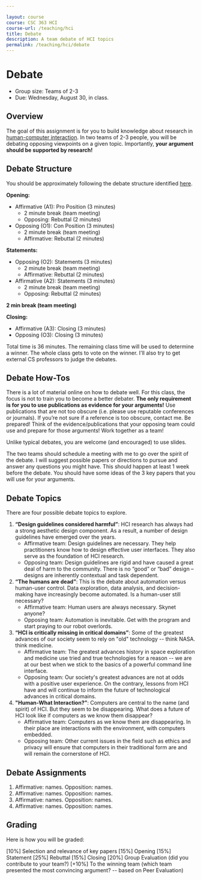 ```yaml
---

layout: course
course: CSC 363 HCI
course-url: /teaching/hci
title: Debate
description: A team debate of HCI topics
permalink: /teaching/hci/debate
---
```


# Debate

* Group size: Teams of 2-3
* Due: Wednesday, August 30, in class.


## Overview 

The goal of this assignment is for you to build knowledge about research in [human-computer interaction](https://chi2024.acm.org/). In two teams of 2-3 people, you will be debating opposing viewpoints on a given topic. Importantly, **your argument should be supported by research!**


## Debate Structure

You should be approximately following the debate structure identified [here](https://www.youtube.com/watch?v=yi6Im-Sb6Vw).

**Opening:**

* Affirmative (A1): Pro Position (3 minutes)
    * 2 minute break (team meeting)
    * Opposing: Rebuttal (2 minutes)
* Opposing (O1): Con Position (3 minutes)
    * 2 minute break (team meeting)
    * Affirmative: Rebuttal (2 minutes)

**Statements:**

* Opposing (O2): Statements (3 minutes)
    * 2 minute break (team meeting)
    * Affirmative: Rebuttal (2 minutes)
* Affirmative (A2): Statements (3 minutes)
    * 2 minute break (team meeting)
    * Opposing: Rebuttal (2 minutes)

**2 min break (team meeting)**

**Closing:**

* Affirmative (A3): Closing (3 minutes)
* Opposing (O3): Closing (3 minutes)

Total time is 36 minutes. The remaining class time will be used to determine a winner. The whole class gets to vote on the winner. I'll also try to get external CS professors to judge the debates.


## Debate How-Tos

There is a lot of material online on how to debate well. For this class, the focus is not to train you to become a better debater. **The only requirement is for you to use publications as evidence for your arguments!** Use publications that are not too obscure (i.e. please use reputable conferences or journals). If you’re not sure if a reference is too obscure, contact me. Be prepared! Think of the evidence/publications that your opposing team could use and prepare for those arguments! Work together as a team!

Unlike typical debates, you are welcome (and encouraged) to use slides.

The two teams should schedule a meeting with me to go over the spirit of the debate. I will suggest possible papers or directions to pursue and answer any questions you might have. This should happen at least 1 week before the debate. You should have some ideas of the 3 key papers that you will use for your arguments.


## Debate Topics

There are four possible debate topics to explore.

1. **“Design guidelines considered harmful”**: HCI research has always had a strong aesthetic design component. As a result, a number of design guidelines have emerged over the years.
    * Affirmative team: Design guidelines are necessary. They help practitioners know how to design effective user interfaces. They also serve as the foundation of HCI research.
    * Opposing team: Design guidelines are rigid and have caused a great deal of harm to the community. There is no “good” or “bad” design – designs are inherently contextual and task dependent.
2. **“The humans are dead”**: This is the debate about automation versus human-user control. Data exploration, data analysis, and decision-making have increasingly become automated. Is a human-user still necessary?
    * Affirmative team: Human users are always necessary. Skynet anyone?
    * Opposing team: Automation is inevitable. Get with the program and start praying to our robot overlords.
3. **“HCI is critically missing in critical domains”**: Some of the greatest advances of our society seem to rely on "old" technology -- think NASA. think medicine.
    * Affirmative team: The greatest advances history in space exploration and medicine use tried and true technologies for a reason -- we are at our best when we stick to the basics of a powerful command line interface.
    * Opposing team: Our society's greatest advances are not at odds with a positive user experience. On the contrary, lessons from HCI have and will continue to inform the future of technological advances in critical domains.
4. **"Human-What Interaction?”**: Computers are central to the name (and spirit) of HCI. But they seem to be disappearing. What does a future of HCI look like if computers as we know them disappear?
    * Affirmative team: Computers as we know them are disappearing. In their place are interactions with the environment, with computers embedded.
    * Opposing team: Other current issues in the field such as ethics and privacy will ensure that computers in their traditional form are and will remain the cornerstone of HCI.


## Debate Assignments
1. Affirmative: names. Opposition: names.
2. Affirmative: names. Opposition: names.
3. Affirmative: names. Opposition: names.
4. Affirmative: names. Opposition: names.

## Grading

Here is how you will be graded: 

[10%] Selection and relevance of key papers
[15%] Opening
[15%] Statement
[25%] Rebuttal
[15%] Closing
[20%] Group Evaluation (did you contribute to your team?)
[+10%] To the winning team (which team presented the most convincing argument? -- based on Peer Evaluation)